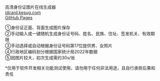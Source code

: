 高清身份证图片在线生成器<br>
<a href="https://idcard.kesug.com/" target="_blank"> idcard.kesug.com</a>  
<a href="https://faketrump2028.github.io/idcard/" target="_blank"> GitHub Pages </a>

①身份证正面、背面生成图片保存<br>
②手动输入或一键随机生成身份证号码、姓名、民族、住址、签发机关、有效期限<br>
③手动选择或自动根据身份证号码第17位提供男、女照片<br>
④行政地区编码划分根据国家统计局2022年数据<br>
⑤因图片较大，初次生成需约30s/张

*仅用于软件开发相关功能测试使用，请勿用于任何非法用途，且自行承担后果和责任
